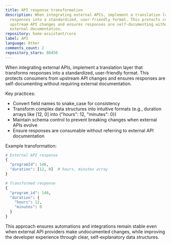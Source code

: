 ```yaml
---
title: API response transformation
description: When integrating external APIs, implement a translation layer that transforms
  responses into a standardized, user-friendly format. This protects consumers from
  upstream API changes and ensures responses are self-documenting without requiring
  external documentation.
repository: home-assistant/core
label: API
language: Other
comments_count: 2
repository_stars: 80450
---
```


When integrating external APIs, implement a translation layer that transforms responses into a standardized, user-friendly format. This protects consumers from upstream API changes and ensures responses are self-documenting without requiring external documentation.

Key practices:
- Convert field names to snake_case for consistency
- Transform complex data structures into intuitive formats (e.g., duration arrays like [12, 0] into {"hours": 12, "minutes": 0})
- Maintain schema control to prevent breaking changes when external APIs evolve
- Ensure responses are consumable without referring to external API documentation

Example transformation:
```python
# External API response
{
  "programId": 146,
  "duration": [12, 0]  # hours, minutes array
}

# Transformed response
{
  "program_id": 146,
  "duration": {
    "hours": 12,
    "minutes": 0
  }
}
```

This approach ensures automations and integrations remain stable even when external API providers make undocumented changes, while improving the developer experience through clear, self-explanatory data structures.